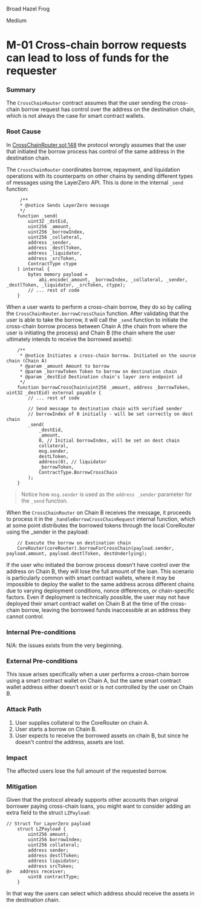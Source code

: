 Broad Hazel Frog

Medium

# M-01 Cross-chain borrow requests can lead to loss of funds for the requester

### Summary

The `CrossChainRouter` contract assumes that the user sending the cross-chain borrow request has control over the address on the destination chain, which is not always the case for smart contract wallets.

### Root Cause

In [CrossChainRouter.sol:148](https://github.com/sherlock-audit/2025-05-lend-audit-contest/blob/main/Lend-V2/src/LayerZero/CrossChainRouter.sol#L148) the protocol wrongly assumes that the user that initiated the borrow process has control of the same address in the destination chain.

The `CrossChainRouter` coordinates borrow, repayment, and liquidation operations with its counterparts on other chains by sending different types of messages using the LayerZero API. This is done in the internal `_send` function:

```solidity
     /**
     * @notice Sends LayerZero message
     */
    function _send(
        uint32 _dstEid,
        uint256 _amount,
        uint256 _borrowIndex,
        uint256 _collateral,
        address _sender,
        address _destlToken,
        address _liquidator,
        address _srcToken,
        ContractType ctype
    ) internal {
		bytes memory payload =
            abi.encode(_amount, _borrowIndex, _collateral, _sender, _destlToken, _liquidator, _srcToken, ctype);
		// ... rest of code
	}

```

When a user wants to perform a cross-chain borrow, they do so by calling the `CrossChainRouter.borrowCrossChain` function. After validating that the user is able to take the borrow, it will call the `_send` function to initiate the cross-chain borrow process between Chain A (the chain from where the user is initiating the process) and Chain B (the chain where the user ultimately intends to receive the borrowed assets):

```solidity
	/**
     * @notice Initiates a cross-chain borrow. Initiated on the source chain (Chain A)
     * @param _amount Amount to borrow
     * @param _borrowToken Token to borrow on destination chain
     * @param _destEid Destination chain's layer zero endpoint id
     */
    function borrowCrossChain(uint256 _amount, address _borrowToken, uint32 _destEid) external payable {
        // ... rest of code

        // Send message to destination chain with verified sender
        // borrowIndex of 0 initially - will be set correctly on dest chain
        _send(
            _destEid,
            _amount,
            0, // Initial borrowIndex, will be set on dest chain
            collateral,
            msg.sender,
            destLToken,
            address(0), // liquidator
            _borrowToken,
            ContractType.BorrowCrossChain
        );
    }

```

> Notice how `msg.sender` is used as the `address _sender` parameter for the `_send` function. 

When the `CrossChainRouter` on Chain B receives the message, it proceeds to process it in the `_handleBorrowCrossChainRequest` internal function, which at some point distributes the borrowed tokens through the local CoreRouter using the _sender in the payload:

```solidity
	// Execute the borrow on destination chain
    CoreRouter(coreRouter).borrowForCrossChain(payload.sender, payload.amount, payload.destlToken, destUnderlying);
```

If the user who initiated the borrow process doesn't have control over the address on Chain B, they will lose the full amount of the loan. This scenario is particularly common with smart contract wallets, where it may be impossible to deploy the wallet to the same address across different chains due to varying deployment conditions, nonce differences, or chain-specific factors. Even if deployment is technically possible, the user may not have deployed their smart contract wallet on Chain B at the time of the cross-chain borrow, leaving the borrowed funds inaccessible at an address they cannot control.

### Internal Pre-conditions

N/A: the issues exists from the very beginning.

### External Pre-conditions

This issue arises specifically when a user performs a cross-chain borrow using a smart contract wallet on Chain A, but the same smart contract wallet address either doesn't exist or is not controlled by the user on Chain B.

### Attack Path

1. User supplies collateral to the CoreRouter on chain A.
2. User starts a borrow on Chain B.
3. User expects to receive the borrowed assets on chain B, but since he doesn't control the address, assets are lost.

### Impact

The affected users lose the full amount of the requested borrow.

### Mitigation

Given that the protocol already supports other accounts than original borrower paying cross-chain loans, you might want to consider adding an extra field to the struct `LZPayload`:
```solidity
// Struct for LayerZero payload
    struct LZPayload {
        uint256 amount;
        uint256 borrowIndex;
        uint256 collateral;
        address sender;
        address destlToken;
        address liquidator;
        address srcToken;
@>   address receiver;
        uint8 contractType;
    }
```
In that way the users can select which address should receive the assets in the destination chain.